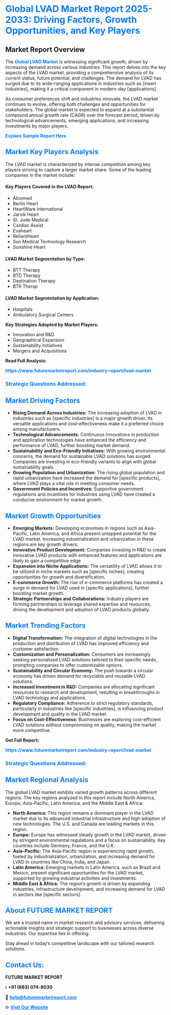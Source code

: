 <h1 style="color: #007BFF;">Global LVAD Market Report 2025-2033: Driving Factors, Growth Opportunities, and Key Players</h1>

<section id="overview">
<h2>Market Report Overview</h2>
<p>The <a href="https://www.futuremarketreport.com/industry-report/lvad-market" style="color: #007BFF; text-decoration: none;"><strong>Global LVAD Market</strong></a> is witnessing significant growth, driven by increasing demand across various industries. This report delves into the key aspects of the LVAD market, providing a comprehensive analysis of its current status, future potential, and challenges. The demand for LVAD has surged due to its wide-ranging applications in industries such as [insert industries], making it a critical component in modern-day [applications].</p>
<p>As consumer preferences shift and industries innovate, the LVAD market continues to evolve, offering both challenges and opportunities for stakeholders. The global market is expected to expand at a substantial compound annual growth rate (CAGR) over the forecast period, driven by technological advancements, emerging applications, and increasing investments by major players.</p>
</section>

<section id="overview">
<p><a href="https://www.futuremarketreport.com/request-sample/reportId=34872" style="color: #007BFF; text-decoration: none;"><strong>Explore Sample Report Here</strong></a></p>
</section>

<section id="key-players">
<h2 style="color: #007BFF;">Market Key Players Analysis</h2>
<p>The LVAD market is characterized by intense competition among key players striving to capture a larger market share. Some of the leading companies in the market include:</p>
<h4>Key Players Covered in the LVAD Report:</h4>
<ul><li>Abiomed</li><li>Berlin Heart</li><li>HeartWare International</li><li>Jarvik Heart</li><li>St. Jude Medical</li><li>Cardiac Assist</li><li>Evaheart</li><li>ReliantHeart</li><li>Sun Medical Technology Research</li><li>Sunshine Heart</li></ul>
<h4>LVAD Market Segmentation by Type:</h4>
<ul><li>BTT Therapy</li><li>BTD Therapy</li><li>Destination Therapy</li><li>BTR Therap</li></ul>

<h4>LVAD Market Segmentation by Application:</h4>
<ul><li>Hospitals</li><li>Ambulatory Surgical Centers</li></ul>
<p><strong>Key Strategies Adopted by Market Players:</strong></p>
<ul>
<li>Innovation and R&D</li>
<li>Geographical Expansion</li>
<li>Sustainability Initiatives</li>
<li>Mergers and Acquisitions</li>
</ul>
</section>

<section>
<p><strong>Read Full Analysis: </strong></p><a href="https://www.futuremarketreport.com/industry-report/lvad-market" style="color: #007BFF; text-decoration: none;"><strong>https://www.futuremarketreport.com/industry-report/lvad-market</strong></a>
<h3 style="color: #007BFF;">Strategic Questions Addressed:</h3>
</section>

<section id="driving-factors">
<h2 style="color: #007BFF;">Market Driving Factors</h2>
<ul>
<li><strong>Rising Demand Across Industries:</strong> The increasing adoption of LVAD in industries such as [specific industries] is a major growth driver. Its versatile applications and cost-effectiveness make it a preferred choice among manufacturers.</li>
<li><strong>Technological Advancements:</strong> Continuous innovations in production and application technologies have enhanced the efficiency and performance of LVAD, further boosting market demand.</li>
<li><strong>Sustainability and Eco-Friendly Initiatives:</strong> With growing environmental concerns, the demand for sustainable LVAD solutions has surged. Companies are investing in eco-friendly variants to align with global sustainability goals.</li>
<li><strong>Growing Population and Urbanization:</strong> The rising global population and rapid urbanization have increased the demand for [specific products], where LVAD plays a vital role in meeting consumer needs.</li>
<li><strong>Government Policies and Incentives:</strong> Supportive government regulations and incentives for industries using LVAD have created a conducive environment for market growth.</li>
</ul>
</section>

<section id="growth-opportunities">
<h2 style="color: #007BFF;">Market Growth Opportunities</h2>
<ul>
<li><strong>Emerging Markets:</strong> Developing economies in regions such as Asia-Pacific, Latin America, and Africa present untapped potential for the LVAD market. Increasing industrialization and urbanization in these regions are key growth drivers.</li>
<li><strong>Innovative Product Development:</strong> Companies investing in R&D to create innovative LVAD products with enhanced features and applications are likely to gain a competitive edge.</li>
<li><strong>Expansion into Niche Applications:</strong> The versatility of LVAD allows it to be utilized in niche markets such as [specific niches], creating opportunities for growth and diversification.</li>
<li><strong>E-commerce Growth:</strong> The rise of e-commerce platforms has created a surge in demand for LVAD used in [specific applications], further boosting market growth.</li>
<li><strong>Strategic Partnerships and Collaborations:</strong> Industry players are forming partnerships to leverage shared expertise and resources, driving the development and adoption of LVAD products globally.</li>
</ul>
</section>

<section id="trending-factors">
<h2 style="color: #007BFF;">Market Trending Factors</h2>
<ul>
<li><strong>Digital Transformation:</strong> The integration of digital technologies in the production and distribution of LVAD has improved efficiency and customer satisfaction.</li>
<li><strong>Customization and Personalization:</strong> Consumers are increasingly seeking personalized LVAD solutions tailored to their specific needs, prompting companies to offer customizable options.</li>
<li><strong>Sustainability and Circular Economy:</strong> The push towards a circular economy has driven demand for recyclable and reusable LVAD solutions.</li>
<li><strong>Increased Investment in R&D:</strong> Companies are allocating significant resources to research and development, resulting in breakthroughs in LVAD technology and applications.</li>
<li><strong>Regulatory Compliance:</strong> Adherence to strict regulatory standards, particularly in industries like [specific industries], is influencing product development and quality in the LVAD market.</li>
<li><strong>Focus on Cost-Effectiveness:</strong> Businesses are exploring cost-efficient LVAD solutions without compromising on quality, making the market more competitive.</li>
</ul>
</section>

<section>
<p><strong>Get Full Report: </strong></p><a href="https://www.futuremarketreport.com/industry-report/lvad-market" style="color: #007BFF; text-decoration: none;"><strong>https://www.futuremarketreport.com/industry-report/lvad-market</strong></a>
<h3 style="color: #007BFF;">Strategic Questions Addressed:</h3>
</section>


<section id="regional-analysis">
<h2 style="color: #007BFF;">Market Regional Analysis</h2>
<p>The global LVAD market exhibits varied growth patterns across different regions. The key regions analyzed in this report include North America, Europe, Asia-Pacific, Latin America, and the Middle East & Africa:</p>
<ul>
<li><strong>North America:</strong> This region remains a dominant player in the LVAD market due to its advanced industrial infrastructure and high adoption of new technologies. The U.S. and Canada are leading markets in this region.</li>
<li><strong>Europe:</strong> Europe has witnessed steady growth in the LVAD market, driven by stringent environmental regulations and a focus on sustainability. Key countries include Germany, France, and the U.K.</li>
<li><strong>Asia-Pacific:</strong> The Asia-Pacific region is experiencing rapid growth, fueled by industrialization, urbanization, and increasing demand for LVAD in countries like China, India, and Japan.</li>
<li><strong>Latin America:</strong> Emerging markets in Latin America, such as Brazil and Mexico, present significant opportunities for the LVAD market, supported by growing industrial activities and investments.</li>
<li><strong>Middle East & Africa:</strong> The region’s growth is driven by expanding industries, infrastructure development, and increasing demand for LVAD in sectors like [specific sectors].</li>
</ul>
</section>

<footer>
<h2 style="color: #007BFF;">About FUTURE MARKET REPORT</h2>
<p>We are a trusted name in market research and advisory services, delivering actionable insights and strategic support to businesses across diverse industries. Our expertise lies in offering:</p>

<p>Stay ahead in today’s competitive landscape with our tailored research solutions.</p>

<h2 style="color: #007BFF;">Contact Us:</h2>
<p><strong>FUTURE MARKET REPORT</strong></p>
<p>📞 <strong>+91 (883) 074-8030</strong></p>
<p>📧 <strong><a href="mailto:help@futuremarketreport.com" style="color: #007BFF;">help@futuremarketreport.com</a></strong></p>
<p>🌐 <strong><a href="https://www.futuremarketreport.com/" style="color: #007BFF;">Visit Our Website</a></strong></p>
</footer>